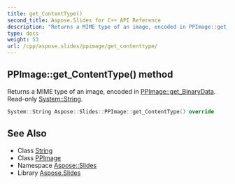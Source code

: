 ```yaml
---
title: get_ContentType()
second_title: Aspose.Slides for C++ API Reference
description: "Returns a MIME type of an image, encoded in PPImage::get_BinaryData. Read-only System::String."
type: docs
weight: 53
url: /cpp/aspose.slides/ppimage/get_contenttype/
---
```

## PPImage::get_ContentType() method


Returns a MIME type of an image, encoded in [PPImage::get_BinaryData](../get_binarydata/). Read-only [System::String](../../../system/string/).

```cpp
System::String Aspose::Slides::PPImage::get_ContentType() override
```

## See Also

* Class [String](../../system/string/)
* Class [PPImage](./)
* Namespace [Aspose::Slides](../)
* Library [Aspose.Slides](../../)